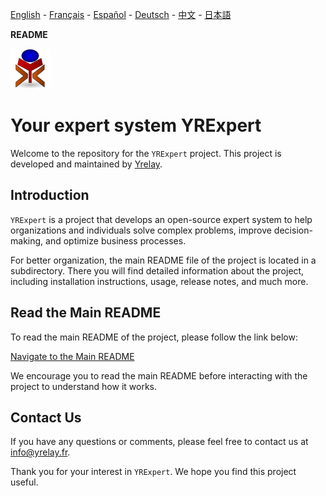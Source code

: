 [English](./README_en.md) - [Français](./README_fr.md) - [Español](./README_es.md) - [Deutsch](./README_de.md) - [中文](./README_zh.md) - [日本語](./README_ja.md)

**README**

![yrexpert_logo.png](./wiki/fr/yrexpert_logo.png)

# Your expert system YRExpert

Welcome to the repository for the `YRExpert` project. This project is developed and maintained by [Yrelay](https://www.yrelay.fr).

## Introduction

`YRExpert` is a project that develops an open-source expert system to help organizations and individuals solve complex problems, improve decision-making, and optimize business processes.

For better organization, the main README file of the project is located in a subdirectory. There you will find detailed information about the project, including installation instructions, usage, release notes, and much more.

## Read the Main README

To read the main README of the project, please follow the link below:

[Navigate to the Main README](./wiki/en/README.md)

We encourage you to read the main README before interacting with the project to understand how it works.

## Contact Us

If you have any questions or comments, please feel free to contact us at [info@yrelay.fr](mailto:info@yrelay.fr).

Thank you for your interest in `YRExpert`. We hope you find this project useful.
